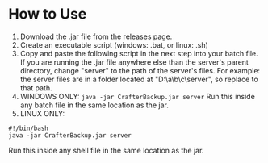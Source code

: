 # How to Use
1. Download the .jar file from the releases page.
2. Create an executable script (windows: .bat, or linux: .sh)
3. Copy and paste the following script in the next step into your batch file. If you are running the .jar file anywhere else than the server's parent directory, change "server" to the path of the server's files. For example: the server files are in a folder located at "D:\a\b\c\server", so replace to that path.
4. WINDOWS ONLY: `java -jar CrafterBackup.jar server` Run this inside any batch file in the same location as the jar.
5. LINUX ONLY:
```
#!/bin/bash
java -jar CrafterBackup.jar server
```
Run this inside any shell file in the same location as the jar.
